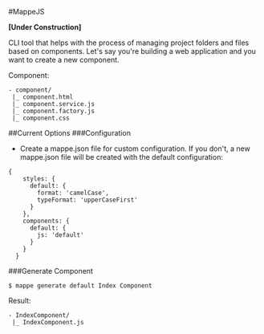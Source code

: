 #MappeJS

**[Under Construction]**

CLI tool that helps with the process of managing project folders and files based on components. Let's say you're building a web application and you want to create a new component.

Component:

```
- component/
 |_ component.html
 |_ component.service.js
 |_ component.factory.js
 |_ component.css
```

##Current Options
###Configuration
* Create a mappe.json file for custom configuration. If you don't, a new mappe.json file will be created with the default configuration:

```
{
    styles: {
      default: {
        format: 'camelCase',
        typeFormat: 'upperCaseFirst'
      }
    },
    components: {
      default: {
        js: 'default'
      }
    }
  }

```

###Generate Component
```
$ mappe generate default Index Component
```

Result:

```
- IndexComponent/
 |_ IndexComponent.js
```
